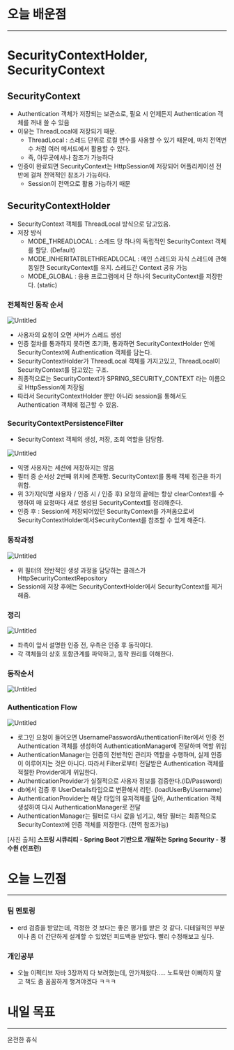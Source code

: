 # 오늘 배운점

---

# SecurityContextHolder, SecurityContext

## SecurityContext

- Authentication 객체가 저장되는 보관소로, 필요 시 언제든지 Authentication 객체를 꺼내 쓸 수 있음
- 이유는 ThreadLocal에 저장되기 때문.
    - ThreadLocal : 스레드 단위로 로컬 변수를 사용할 수 있기 때문에, 마치 전역변수 처럼 여러 메서드에서 활용할 수 있다.
    - 즉, 아무곳에서나 참조가 가능하다
- 인증이 완료되면 SecurityContext는 HttpSession에 저장되어 어플리케이션 전반에 걸쳐 전역적인 참조가 가능하다.
    - Session이 전역으로 활용 가능하기 때문
    

## SecurityContextHolder

- SecurityContext 객체를 ThreadLocal 방식으로 담고있음.
- 저장 방식
    - MODE_THREADLOCAL : 스레드 당 하나의 독립적인 SecurityContext 객체를 할당. (Default)
    - MODE_INHERITATBLETHREADLOCAL : 메인 스레드와 자식 스레드에 관해 동일한 SecurityContext를 유지. 스레드간 Context 공유 가능
    - MODE_GLOBAL : 응용 프로그램에서 단 하나의 SecurityContext를 저장한다. (static)
    

### 전체적인 동작 순서

![Untitled](https://s3-us-west-2.amazonaws.com/secure.notion-static.com/d7ef362e-11df-44c4-bbb2-95a0aafc8d56/Untitled.png)

- 사용자의 요청이 오면 서버가 스레드 생성
- 인증 절차를 통과하지 못하면 초기화, 통과하면 SecurityContextHolder 안에 SecurityContext에 Authentication 객체를 담는다.
- SecurityContextHolder가 ThreadLocal 객체를 가지고있고, ThreadLocal이 SecurityContext를 담고있는 구조.
- 최종적으로는 SecurityContext가 SPRING_SECURITY_CONTEXT 라는 이름으로 HttpSession에 저장됨
- 따라서 SecurityContextHolder 뿐만 아니라 session을 통해서도 Authentication 객체에 접근할 수 있음.

### SecurityContextPersistenceFilter

- SecurityContext 객체의 생성, 저장, 조회 역할을 담당함.

![Untitled](https://s3-us-west-2.amazonaws.com/secure.notion-static.com/246f5bfd-09ba-4c02-85fd-70d66612c246/Untitled.png)

- 익명 사용자는 세션에 저장하지는 않음
- 필터 중 순서상 2번째 위치에 존재함. SecurityContext를 통해 객체 접근을 하기 위함.
- 위 3가지(익명 사용자 / 인증 시 / 인증 후) 요청의 끝에는 항상 clearContext를 수행하여 매 요청마다 새로 생성된 SecurityContext를 정리해준다.
- 인증 후 :  Session에 저장되어있던 SecurityContext를 가져옴으로써 SecurityContextHolder에서SecurityContext를 참조할 수 있게 해준다.

### 동작과정

![Untitled](https://s3-us-west-2.amazonaws.com/secure.notion-static.com/15418e35-3d50-400e-8c23-6977bada1e50/Untitled.png)

- 위 필터의 전반적인 생성 과정을 담당하는 클래스가 HttpSecurityContextRepository
- Session에 저장 후에는 SecurityContextHolder에서 SecurityContext를 제거해줌.

### 정리

![Untitled](https://s3-us-west-2.amazonaws.com/secure.notion-static.com/31895218-2360-4ff5-bc33-6f0fb7118d1e/Untitled.png)

- 좌측이 앞서 설명한 인증 전, 우측은 인증 후 동작이다.
- 각 객체들의 상호 포함관계를 파악하고, 동작 원리를 이해한다.

### 동작순서

![Untitled](https://s3-us-west-2.amazonaws.com/secure.notion-static.com/31af5f49-34da-4c98-af8e-c575c6055809/Untitled.png)

### Authentication Flow

![Untitled](https://s3-us-west-2.amazonaws.com/secure.notion-static.com/82876acd-e31e-4df9-94d9-dea32a082368/Untitled.png)

- 로그인 요청이 들어오면 UsernamePasswordAuthenticationFilter에서 인증 전 Authentication 객체를 생성하여 AuthenticationManager에 전달하며 역할 위임
- AuthenticationManager는 인증의 전반적인 관리자 역할을 수행하며, 실제 인증이 이루어지는 것은 아니다. 따라서 Filter로부터 전달받은 Authentication 객체를 적절한 Provider에게 위임한다.
- AuthenticationProvider가 실질적으로 사용자 정보를 검증한다.(ID/Password)
- db에서 검증 후 UserDetails타입으로 변환해서 리턴. (loadUserByUsername)
- AuthenticationProvider는 해당 타입의 유저객체를 담아, Authentication 객체 생성하여 다시 AuthenticationManager로 전달
- AuthenticationManager는 필터로 다시 값을 넘기고, 해당 필터는 최종적으로 SecurityContext에 인증 객체를 저장한다. (전역 참조가능)

[사진 출처] ****스프링 시큐리티 - Spring Boot 기반으로 개발하는 Spring Security - 정수원 (인프런)****

# 오늘 느낀점

---

### 팀 멘토링

- erd 검증을 받았는데, 걱정한 것 보다는 좋은 평가를 받은 것 같다. 디테일적인 부분이나 좀 더 간단하게 설계할 수 있었던 피드백을 받았다. 빨리 수정해보고 싶다.

### 개인공부

- 오늘 이펙티브 자바 3장까지 다 보려했는데, 안가져왔다….. 노트북만 이뻐하지 말고 책도 좀 꼼꼼하게 챙겨야겠다 ㅋㅋㅋ

# 내일 목표

---

온전한 휴식
